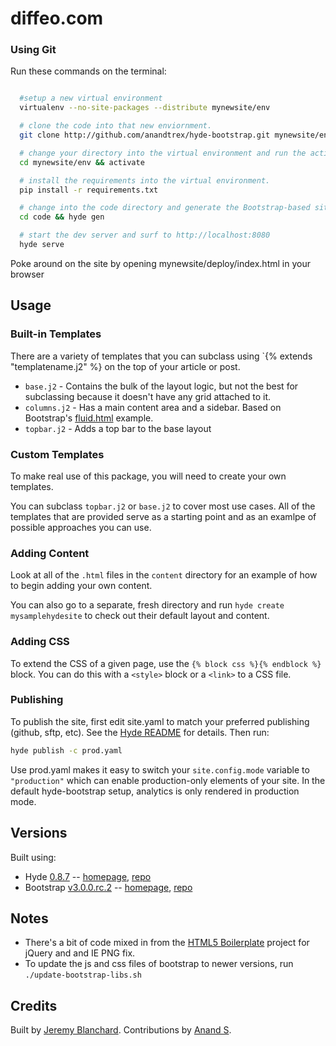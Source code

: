 # diffeo.com


### Using Git

Run these commands on the terminal:

```bash

  #setup a new virtual environment
  virtualenv --no-site-packages --distribute mynewsite/env

  # clone the code into that new enviornment.
  git clone http://github.com/anandtrex/hyde-bootstrap.git mynewsite/env/code

  # change your directory into the virtual environment and run the activate command.
  cd mynewsite/env && activate

  # install the requirements into the virtual environment.
  pip install -r requirements.txt

  # change into the code directory and generate the Bootstrap-based site in it's default state
  cd code && hyde gen

  # start the dev server and surf to http://localhost:8080
  hyde serve
```
Poke around on the site by opening mynewsite/deploy/index.html in your browser


## Usage
### Built-in Templates

There are a variety of templates that you can subclass using `{% extends "templatename.j2" %} on the top of your article
or post.

  * `base.j2` - Contains the bulk of the layout logic, but not the best for subclassing because it doesn't have any grid attached to it.
  * `columns.j2` - Has a main content area and a sidebar. Based on Bootstrap's [fluid.html][bootstrap_template] example.
  * `topbar.j2` - Adds a top bar to the base layout

### Custom Templates
To make real use of this package, you will need to create your own templates.

You can subclass `topbar.j2` or `base.j2` to cover most use cases. All of the templates that are provided serve as a
starting point and as an examlpe of possible approaches you can use.

### Adding Content
Look at all of the `.html` files in the `content` directory for an example of how to begin adding your own content.

You can also go to a separate, fresh directory and run `hyde create mysamplehydesite` to check out their default layout
and content.

### Adding CSS
To extend the CSS of a given page, use the `{% block css %}{% endblock %}` block. You can do this with a `<style>` block
or a `<link>` to a CSS file.

### Publishing
To publish the site, first edit site.yaml to match your preferred publishing (github, sftp, etc). See the
[Hyde README](https://github.com/hyde/hyde/blob/master/README.rst) for details. Then run:

```bash
hyde publish -c prod.yaml
```

Use prod.yaml makes it easy to switch your `site.config.mode` variable to `"production"` which can enable production-only
elements of your site. In the default hyde-bootstrap setup, analytics is only rendered in production mode.

## Versions
Built using:

  * Hyde [0.8.7](http://github.com/hyde/hyde/tree/696adac061ff040d5c5be1c629c94975c146f32a) -- [homepage][hyde], [repo](http://github.com/hyde/hyde)
  * Bootstrap [v3.0.0.rc.2](https://github.com/twbs/bootstrap) -- [homepage][bootstrap], [repo](http://github.com/twitter/bootstrap/)


## Notes
* There's a bit of code mixed in from the [HTML5 Boilerplate](http://html5boilerplate.com/) project for jQuery and and IE PNG fix.
* To update the js and css files of bootstrap to newer versions, run `./update-bootstrap-libs.sh`


## Credits
Built by [Jeremy Blanchard](http://blanchardjeremy.com).
Contributions by [Anand S](https://github.com/anandtrex).

[hyde]: http://hyde.github.com/
[bootstrap]: http://getbootstrap.com/
[bootstrap_template]: http://twitter.github.io/bootstrap/examples/fluid.html
